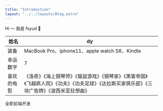 ```yaml
---
title: "Introduction"
layout: "../../layouts/Blog.astro"
---
```


Hi ～ 我是 fsyud 🧸

| 姓名       | dy                                                                                                                                             |
| ---------- | ---------------------------------------------------------------------------------------------------------------------------------------------- |
| 装备       | MacBook Pro、iphone11、apple watch S6、Kindle                                                                                                  |
| 幸运数字   | 7                                                                                                                                              |
| 喜欢的电影 | 《洛奇》《海上钢琴师》《猫鼠游戏》《钢琴家》《黑客帝国》《飞越疯人院》《功夫》《功夫足球》《达拉斯买家俱乐部》《三块广告牌》《波西米亚狂想曲》 |

全职前端开发
